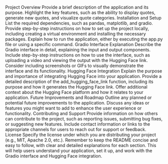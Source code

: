 Project Overview
Provide a brief description of the application and its purpose.
Highlight the key features, such as the ability to display quotes, generate new quotes, and visualize quote categories.
Installation and Setup
List the required dependencies, such as pandas, matplotlib, and gradio.
Provide step-by-step instructions on how to set up the project locally, including creating a virtual environment and installing the necessary packages.
Explain how to run the application, either by executing the app.py file or using a specific command.
Gradio Interface Explanation
Describe the Gradio interface in detail, explaining the input and output components.
Include step-by-step instructions on how to use the interface, such as uploading a video and viewing the output with the Hugging Face link.
Consider including screenshots or GIFs to visually demonstrate the interface and its functionality.
Hugging Face Integration
Explain the purpose and importance of integrating Hugging Face into your application.
Provide a detailed description of the add_hugging_face_link function, including its purpose and how it generates the Hugging Face link.
Offer additional context about the Hugging Face platform and how it relates to your application.
Future Improvements and Roadmap
Outline any planned or potential future improvements to the application.
Discuss any ideas or features you might want to add to enhance the user experience or functionality.
Contributing and Support
Provide information on how others can contribute to the project, such as reporting issues, submitting bug fixes, or suggesting new features.
Include contact information or links to the appropriate channels for users to reach out for support or feedback.
License
Specify the license under which you are distributing your project (e.g., MIT, Apache 2.0, etc.).
Remember to keep the README concise and easy to follow, with clear and detailed explanations for each section. This will help users understand your application, set it up, and work with the Gradio interface and Hugging Face integration.

